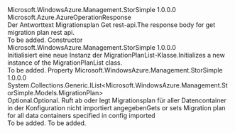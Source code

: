 <Type Name="MigrationPlanList" FullName="Microsoft.WindowsAzure.Management.StorSimple.Models.MigrationPlanList">
  <TypeSignature Language="C#" Value="public class MigrationPlanList : Microsoft.Azure.AzureOperationResponse" />
  <TypeSignature Language="ILAsm" Value=".class public auto ansi beforefieldinit MigrationPlanList extends Microsoft.Azure.AzureOperationResponse" />
  <TypeSignature Language="DocId" Value="T:Microsoft.WindowsAzure.Management.StorSimple.Models.MigrationPlanList" />
  <TypeSignature Language="VB.NET" Value="Public Class MigrationPlanList&#xA;Inherits AzureOperationResponse" />
  <TypeSignature Language="F#" Value="type MigrationPlanList = class&#xA;    inherit AzureOperationResponse" />
  <AssemblyInfo>
    <AssemblyName>Microsoft.WindowsAzure.Management.StorSimple</AssemblyName>
    <AssemblyVersion>1.0.0.0</AssemblyVersion>
  </AssemblyInfo>
  <Base>
    <BaseTypeName>Microsoft.Azure.AzureOperationResponse</BaseTypeName>
  </Base>
  <Interfaces />
  <Docs>
    <summary>
            <span data-ttu-id="bd90d-101">Der Antworttext Migrationsplan Get rest-api.</span><span class="sxs-lookup"><span data-stu-id="bd90d-101">The response body for get migration plan rest api.</span></span>
            </summary>
    <remarks>To be added.</remarks>
  </Docs>
  <Members>
    <Member MemberName=".ctor">
      <MemberSignature Language="C#" Value="public MigrationPlanList ();" />
      <MemberSignature Language="ILAsm" Value=".method public hidebysig specialname rtspecialname instance void .ctor() cil managed" />
      <MemberSignature Language="DocId" Value="M:Microsoft.WindowsAzure.Management.StorSimple.Models.MigrationPlanList.#ctor" />
      <MemberSignature Language="VB.NET" Value="Public Sub New ()" />
      <MemberType>Constructor</MemberType>
      <AssemblyInfo>
        <AssemblyName>Microsoft.WindowsAzure.Management.StorSimple</AssemblyName>
        <AssemblyVersion>1.0.0.0</AssemblyVersion>
      </AssemblyInfo>
      <Parameters />
      <Docs>
        <summary>
            <span data-ttu-id="bd90d-102">Initialisiert eine neue Instanz der MigrationPlanList-Klasse.</span><span class="sxs-lookup"><span data-stu-id="bd90d-102">Initializes a new instance of the MigrationPlanList class.</span></span>
            </summary>
        <remarks>To be added.</remarks>
      </Docs>
    </Member>
    <Member MemberName="MigrationPlans">
      <MemberSignature Language="C#" Value="public System.Collections.Generic.IList&lt;Microsoft.WindowsAzure.Management.StorSimple.Models.MigrationPlan&gt; MigrationPlans { get; set; }" />
      <MemberSignature Language="ILAsm" Value=".property instance class System.Collections.Generic.IList`1&lt;class Microsoft.WindowsAzure.Management.StorSimple.Models.MigrationPlan&gt; MigrationPlans" />
      <MemberSignature Language="DocId" Value="P:Microsoft.WindowsAzure.Management.StorSimple.Models.MigrationPlanList.MigrationPlans" />
      <MemberSignature Language="VB.NET" Value="Public Property MigrationPlans As IList(Of MigrationPlan)" />
      <MemberSignature Language="F#" Value="member this.MigrationPlans : System.Collections.Generic.IList&lt;Microsoft.WindowsAzure.Management.StorSimple.Models.MigrationPlan&gt; with get, set" Usage="Microsoft.WindowsAzure.Management.StorSimple.Models.MigrationPlanList.MigrationPlans" />
      <MemberType>Property</MemberType>
      <AssemblyInfo>
        <AssemblyName>Microsoft.WindowsAzure.Management.StorSimple</AssemblyName>
        <AssemblyVersion>1.0.0.0</AssemblyVersion>
      </AssemblyInfo>
      <ReturnValue>
        <ReturnType>System.Collections.Generic.IList&lt;Microsoft.WindowsAzure.Management.StorSimple.Models.MigrationPlan&gt;</ReturnType>
      </ReturnValue>
      <Docs>
        <summary>
            <span data-ttu-id="bd90d-103">Optional.</span><span class="sxs-lookup"><span data-stu-id="bd90d-103">Optional.</span></span> <span data-ttu-id="bd90d-104">Ruft ab oder legt Migrationsplan für aller Datencontainer in der Konfiguration nicht importiert angegeben</span><span class="sxs-lookup"><span data-stu-id="bd90d-104">Gets or sets Migration plan for all data containers specified in config imported</span></span>
            </summary>
        <value>To be added.</value>
        <remarks>To be added.</remarks>
      </Docs>
    </Member>
  </Members>
</Type>